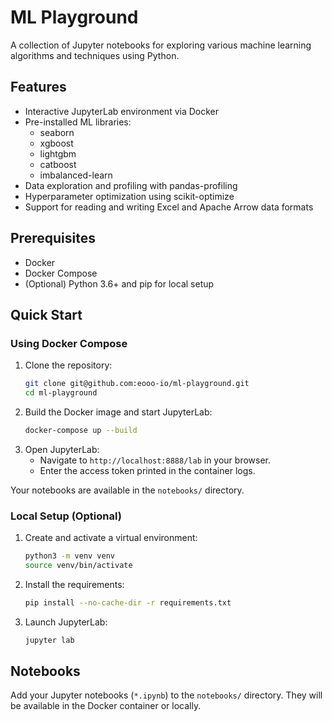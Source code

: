 # ML Playground

A collection of Jupyter notebooks for exploring various machine learning algorithms and techniques using Python.

## Features

- Interactive JupyterLab environment via Docker
- Pre-installed ML libraries:
  - seaborn
  - xgboost
  - lightgbm
  - catboost
  - imbalanced-learn
- Data exploration and profiling with pandas-profiling
- Hyperparameter optimization using scikit-optimize
- Support for reading and writing Excel and Apache Arrow data formats

## Prerequisites

- Docker
- Docker Compose
- (Optional) Python 3.6+ and pip for local setup

## Quick Start

### Using Docker Compose

1. Clone the repository:
   ```bash
   git clone git@github.com:eooo-io/ml-playground.git
   cd ml-playground
   ```
2. Build the Docker image and start JupyterLab:
   ```bash
   docker-compose up --build
   ```
3. Open JupyterLab:
   - Navigate to `http://localhost:8888/lab` in your browser.
   - Enter the access token printed in the container logs.

Your notebooks are available in the `notebooks/` directory.

### Local Setup (Optional)

1. Create and activate a virtual environment:
   ```bash
   python3 -m venv venv
   source venv/bin/activate
   ```
2. Install the requirements:
   ```bash
   pip install --no-cache-dir -r requirements.txt
   ```
3. Launch JupyterLab:
   ```bash
   jupyter lab
   ```

## Notebooks

Add your Jupyter notebooks (`*.ipynb`) to the `notebooks/` directory. They will be available in the Docker container or locally.
